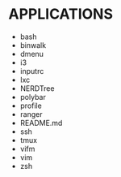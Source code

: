 # APPLICATIONS
+ bash
+ binwalk
+ dmenu
+ i3
+ inputrc
+ lxc
+ NERDTree
+ polybar
+ profile
+ ranger
+ README.md
+ ssh
+ tmux
+ vifm
+ vim
+ zsh
